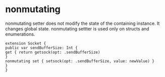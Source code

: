 # nonmutating

nonmutating setter does not modify the state of the containing instance. It changes global state. nonmutating settter is used only on structs and enumerations.

```
extension Socket {
public var sendBufferSize: Int { 
get { return getsock(opt: .sendBufferSize) 
} 
nonmutating set { setsock(opt: .sendBufferSize, value: newValue) } 
}
}
```